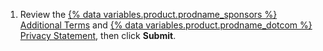 1. Review the [{% data variables.product.prodname_sponsors %} Additional Terms](/free-pro-team@latest/site-policy/github-terms/github-sponsors-additional-terms) and [{% data variables.product.prodname_dotcom %} Privacy Statement](/free-pro-team@latest/site-policy/privacy-policies/github-privacy-statement), then click **Submit**.
